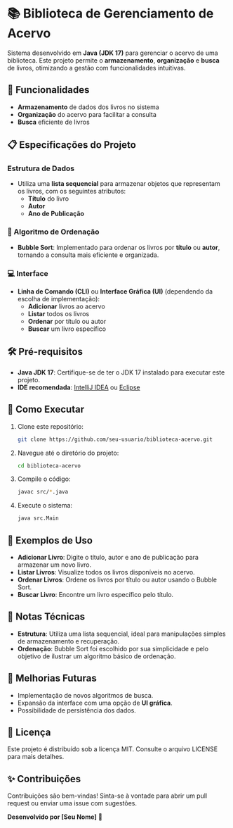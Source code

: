 
# 📚 Biblioteca de Gerenciamento de Acervo

Sistema desenvolvido em **Java (JDK 17)** para gerenciar o acervo de uma biblioteca. Este projeto permite o **armazenamento**, **organização** e **busca** de livros, otimizando a gestão com funcionalidades intuitivas.

## 🚀 Funcionalidades

- **Armazenamento** de dados dos livros no sistema
- **Organização** do acervo para facilitar a consulta
- **Busca** eficiente de livros

## 📋 Especificações do Projeto

### Estrutura de Dados

- Utiliza uma **lista sequencial** para armazenar objetos que representam os livros, com os seguintes atributos:
  - **Título** do livro
  - **Autor**
  - **Ano de Publicação**

### 🔄 Algoritmo de Ordenação

- **Bubble Sort**: Implementado para ordenar os livros por **título** ou **autor**, tornando a consulta mais eficiente e organizada.

### 💻 Interface

- **Linha de Comando (CLI)** ou **Interface Gráfica (UI)** (dependendo da escolha de implementação):
  - **Adicionar** livros ao acervo
  - **Listar** todos os livros
  - **Ordenar** por título ou autor
  - **Buscar** um livro específico

## 🛠️ Pré-requisitos

- **Java JDK 17**: Certifique-se de ter o JDK 17 instalado para executar este projeto.
- **IDE recomendada**: [IntelliJ IDEA](https://www.jetbrains.com/idea/) ou [Eclipse](https://www.eclipse.org/)

## 🚀 Como Executar

1. Clone este repositório:

   ```bash
   git clone https://github.com/seu-usuario/biblioteca-acervo.git
   ```

2. Navegue até o diretório do projeto:

   ```bash
   cd biblioteca-acervo
   ```

3. Compile o código:

   ```bash
   javac src/*.java
   ```

4. Execute o sistema:

   ```bash
   java src.Main
   ```

## 📖 Exemplos de Uso

- **Adicionar Livro**: Digite o título, autor e ano de publicação para armazenar um novo livro.
- **Listar Livros**: Visualize todos os livros disponíveis no acervo.
- **Ordenar Livros**: Ordene os livros por título ou autor usando o Bubble Sort.
- **Buscar Livro**: Encontre um livro específico pelo título.

## 📌 Notas Técnicas

- **Estrutura**: Utiliza uma lista sequencial, ideal para manipulações simples de armazenamento e recuperação.
- **Ordenação**: Bubble Sort foi escolhido por sua simplicidade e pelo objetivo de ilustrar um algoritmo básico de ordenação.

## 🔧 Melhorias Futuras

- Implementação de novos algoritmos de busca.
- Expansão da interface com uma opção de **UI gráfica**.
- Possibilidade de persistência dos dados.

## 📜 Licença

Este projeto é distribuído sob a licença MIT. Consulte o arquivo LICENSE para mais detalhes.

## ✨ Contribuições

Contribuições são bem-vindas! Sinta-se à vontade para abrir um pull request ou enviar uma issue com sugestões.

**Desenvolvido por [Seu Nome]** 🚀
